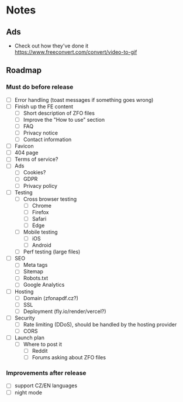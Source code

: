 # Notes

## Ads

- Check out how they've done it https://www.freeconvert.com/convert/video-to-gif

## Roadmap

### Must do before release

- [ ] Error handling (toast messages if something goes wrong)
- [ ] Finish up the FE content
  - [ ] Short description of ZFO files
  - [ ] Improve the "How to use" section
  - [ ] FAQ
  - [ ] Privacy notice
  - [ ] Contact information
- [ ] Favicon
- [ ] 404 page
- [ ] Terms of service?
- [ ] Ads
  - [ ] Cookies?
  - [ ] GDPR
  - [ ] Privacy policy
- [ ] Testing
  - [ ] Cross browser testing
    - [ ] Chrome
    - [ ] Firefox
    - [ ] Safari
    - [ ] Edge
  - [ ] Mobile testing
    - [ ] iOS
    - [ ] Android
  - [ ] Perf testing (large files)
- [ ] SEO
  - [ ] Meta tags
  - [ ] Sitemap
  - [ ] Robots.txt
  - [ ] Google Analytics
- [ ] Hosting
  - [ ] Domain (zfonapdf.cz?)
  - [ ] SSL
  - [ ] Deployment (fly.io/render/vercel?)
- [ ] Security
  - [ ] Rate limiting (DDoS), should be handled by the hosting provider
  - [ ] CORS
- [ ] Launch plan
  - [ ] Where to post it
    - [ ] Reddit
    - [ ] Forums asking about ZFO files

### Improvements after release

- [ ] support CZ/EN languages
- [ ] night mode
